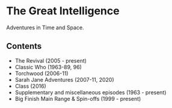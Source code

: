 # The Great Intelligence
Adventures in Time and Space. <br>


## Contents
- The Revival (2005 - present)
- Classic Who (1963-89, 96)
- Torchwood (2006-11)
- Sarah Jane Adventures (2007-11, 2020)
- Class (2016)
- Supplementary and miscellaneous episodes (1963 - present)
- Big Finish Main Range & Spin-offs (1999 - present)
